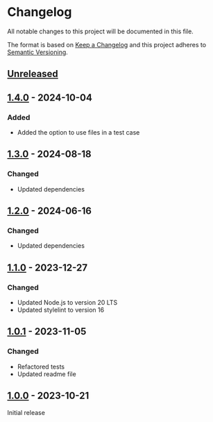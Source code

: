 # Changelog

All notable changes to this project will be documented in this file.

The format is based on [Keep a Changelog](https://keepachangelog.com/en/1.0.0) and this project adheres
to [Semantic Versioning](https://semver.org/spec/v2.0.0.html).

## [Unreleased]

## [1.4.0] - 2024-10-04

### Added

- Added the option to use files in a test case

## [1.3.0] - 2024-08-18

### Changed

- Updated dependencies

## [1.2.0] - 2024-06-16

### Changed

- Updated dependencies

## [1.1.0] - 2023-12-27

### Changed

- Updated Node.js to version 20 LTS
- Updated stylelint to version 16

## [1.0.1] - 2023-11-05

### Changed

- Refactored tests
- Updated readme file

## [1.0.0] - 2023-10-21

Initial release

[Unreleased]: https://github.com/jhae-de/stylelint-rule-tester/compare/v1.4.0...main
[1.4.0]: https://github.com/jhae-de/stylelint-rule-tester/releases/tag/v1.4.0
[1.3.0]: https://github.com/jhae-de/stylelint-rule-tester/releases/tag/v1.3.0
[1.2.0]: https://github.com/jhae-de/stylelint-rule-tester/releases/tag/v1.2.0
[1.1.0]: https://github.com/jhae-de/stylelint-rule-tester/releases/tag/v1.1.0
[1.0.1]: https://github.com/jhae-de/stylelint-rule-tester/releases/tag/v1.0.1
[1.0.0]: https://github.com/jhae-de/stylelint-rule-tester/releases/tag/v1.0.0

